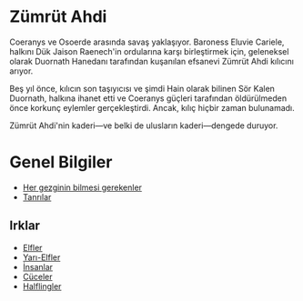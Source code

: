 # Zümrüt Ahdi

Coeranys ve Osoerde arasında savaş yaklaşıyor. Baroness Eluvie Cariele, halkını Dük Jaison Raenech'in ordularına karşı birleştirmek için, geleneksel olarak Duornath Hanedanı tarafından kuşanılan efsanevi Zümrüt Ahdi kılıcını arıyor.

Beş yıl önce, kılıcın son taşıyıcısı ve şimdi Hain olarak bilinen Sör Kalen Duornath, halkına ihanet etti ve Coeranys güçleri tarafından öldürülmeden önce korkunç eylemler gerçekleştirdi. Ancak, kılıç hiçbir zaman bulunamadı.

Zümrüt Ahdi'nin kaderi—ve belki de ulusların kaderi—dengede duruyor.

# Genel Bilgiler
- [Her gezginin bilmesi gerekenler](tr/Region/Eastern_Marches.md)
- [Tanrılar](tr/Gods/Info.md)

## Irklar
- [Elfler](tr/Races/Cerilian_Elf.md)
- [Yarı-Elfler](tr/Races/Half-Elf.md)
- [İnsanlar](tr/Races/Human.md)
- [Cüceler](tr/Races/Dwarf.md)
- [Halflingler](tr/Races/Halfling.md)
